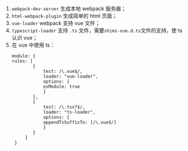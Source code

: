 1. `webpack-dev-server` 生成本地 webpack 服务器；
2. `html-webpack-plugin` 生成简单的 html 页面；
3. `vue-loader` webpack 支持 vue 文件；
4. `typescript-loader` 支持 `.ts` 文件，需要`shims-vue.d.ts`文件的支持，使 ts 认识 vue；
5. 在 vue 中使用 ts：
   ```
   module: {
   rules: [
           {
               test: /\.vue$/,
               loader: "vue-loader",
               options: {
               esModule: true
               }
           },
           {
               test: /\.tsx?$/,
               loader: "ts-loader",
               options: {
               appendTsSuffixTo: [/\.vue$/]
               }
           }
        ]
    }
   ```
